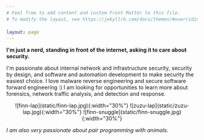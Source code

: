 ```yaml
---
# Feel free to add content and custom Front Matter to this file.
# To modify the layout, see https://jekyllrb.com/docs/themes/#overriding-theme-defaults

layout: page
---
```


**I'm just a nerd, standing in front of the internet, asking it to care about security.**

I'm passionate about internal network and infrastructure security, security by design, and software and automation development to make security the easiest choice. I love malware reverse engineering and secure software forward engineering :) I am looking for opportunities to learn more about forensics, network traffic analysis, and detection and response.

<p align=center> ![finn-lap](static/finn-lap.jpg){:width="30%"} ![zuzu-lap](static/zuzu-lap.jpg){:width="30%"} ![finn-snuggle](static/finn-snuggle.jpg){:width="30%"}

*I am also very passionate about pair programming with animals.* </p>
